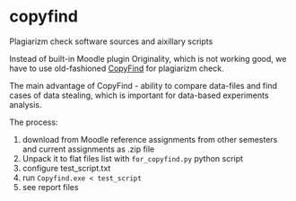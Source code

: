 # copyfind
Plagiarizm check software sources and aixillary scripts

Instead of built-in Moodle plugin Originality, which is not working good, we have to use old-fashioned [CopyFind](https://plagiarism.bloomfieldmedia.com/software/copyfind/) for plagiarizm check.

The main advantage of CopyFind - ability to compare data-files and find cases of data stealing, which is important for data-based experiments analysis.

The process:
1. download from Moodle reference assignments from other semesters and current assignments as .zip file
2. Unpack it to flat files list with `for_copyfind.py` python script
3. configure test_script.txt
4. run `Copyfind.exe < test_script`
5. see report files

   
